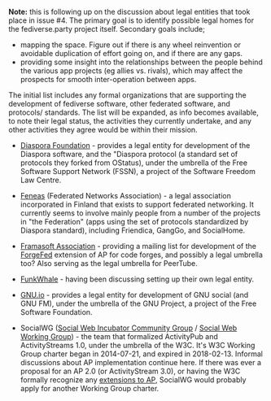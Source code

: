 **Note:** this is following up on the discussion about legal entities that took place in issue #4. The primary goal is to identify possible legal homes for the fediverse.party project itself. Secondary goals include;
* mapping the space. Figure out if there is any wheel reinvention or avoidable duplication of effort going on, and if there are any gaps. 
* providing some insight into the relationships between the people behind the various app projects (eg allies vs. rivals), which may affect the prospects for smooth inter-operation between apps.

The initial list includes any formal organizations that are supporting the development of fediverse software, other federated software, and protocols/ standards. The list will be expanded, as info becomes available, to note their legal status, the activities they currently undertake, and any other activities they agree would be within their mission.

* [Diaspora Foundation](https://diasporafoundation.org/) - provides a legal entity for development of the Diaspora software, and the "Diaspora protocol (a standard set of protocols they forked from OStatus), under the umbrella of the Free Software Support Network (FSSN), a project of the Software Freedom Law Centre.

* [Feneas](https://feneas.org/) (Federated Networks Association) - a legal association incorporated in Finland that exists to support federated networking. It currently seems to involve mainly people from a number of the projects in "the Federation" (apps using the set of protocols standardized by Diaspora standard), including Friendica, GangGo, and SocialHome.

* [Framasoft Association](https://www.framasoft.org/) - providing a mailing list for development of the [ForgeFed](https://github.com/forgefed/forgefed) extension of AP for code forges, and possibly a legal umbrella too? Also serving as the legal umbrella for PeerTube.

* [FunkWhale](https://socialhub.network/t/a-non-profit-for-funkwhale/137/23) - having been discussing setting up their own legal entity.

* [GNU.io](https://gnu.io/) - provides a legal entity for development of GNU social (and GNU FM), under the umbrella of the GNU Project, a project of the Free Software Foundation.

* SocialWG ([Social Web Incubator Community Group](https://www.w3.org/wiki/SocialCG) / [Social Web Working Group](https://www.w3.org/wiki/Socialwg/)) - the team that formalized ActivityPub and ActivityStreams 1.0, under the umbrella of the W3C. It's W3C Working Group charter began in 2014-07-21, and expired in 2018-02-13. Informal discussions about AP implementation continue here. If there was ever a proposal for an AP 2.0 (or ActivityStream 3.0), or having the W3C formally recognize any [extensions to AP](https://cjslep.com/c/blog/an-activitypub-philosophy), SocialWG would probably apply for another Working Group charter.